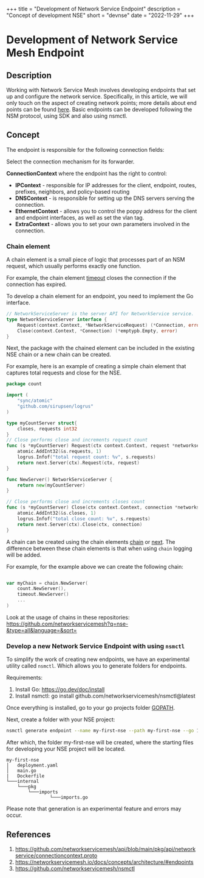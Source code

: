 +++
title = "Development of Network Service Endpoint"
description = "Concept of development NSE"
short = "devnse"
date = "2022-11-29"
+++


# Development of Network Service Mesh Endpoint 

## Description

Working with Network Service Mesh involves developing endpoints that set up and configure the network service. Specifically, in this article, we will only touch on the aspect of creating network points; more details about end points can be found [here](https://networkservicemesh.io/docs/concepts/architecture/#endpoints). Basic endpoints can be developed following the NSM protocol, using SDK and also using nsmctl.

## Concept

The endpoint is responsible for the following connection fields:

Select the connection mechanism for its forwarder.

**ConnectionContext**  where the endpoint has the right to control:
- **IPContext** - responsible for IP addresses for the client, endpoint, routes, prefixes, neighbors, and policy-based routing
- **DNSContext** - is responsible for setting up the DNS servers serving the connection.
- **EthernetContext** - allows you to control the poppy address for the client and endpoint interfaces, as well as set the vlan tag.
- **ExtraContext** - allows you to set your own parameters involved in the connection.

### Chain element

A chain element is a small piece of logic that processes part of an NSM request, which usually performs exactly one function.

For example, the chain element [timeout](https://github.com/networkservicemesh/sdk/blob/main/pkg/networkservice/common/timeout/server.go) closes the connection if the connection has expired.

To develop a chain element for an endpoint, you need to implement the Go interface.
```go
// NetworkServiceServer is the server API for NetworkService service.
type NetworkServiceServer interface {
	Request(context.Context, *NetworkServiceRequest) (*Connection, error)
	Close(context.Context, *Connection) (*emptypb.Empty, error)
}
```
Next, the package with the chained element can be included in the existing NSE chain or a new chain can be created.

For example, here is an example of creating a simple chain element that captures total requests and close for the NSE.
```go
package count

import (
    "sync/atomic"
    "github.com/sirupsen/logrus"
)

type myCountServer struct{
    closes, requests int32
}
// Close performs close and increments request count
func (s *myCountServer) Request(ctx context.Context, request *networkservice.NetworkServiceRequest) (*networkservice.Connection, error) {
    atomic.AddInt32(&s.requests, 1)
    logrus.Infof("total request count: %v", s.requests)
	return next.Server(ctx).Request(ctx, request)
}

func NewServer() NetworkServiceServer {
    return new(myCountServer)
}

// Close performs close and increments closes count
func (s *myCountServer) Close(ctx context.Context, connection *networkservice.Connection) (*empty.Empty, error) {
    atomic.AddInt32(&s.closes, 1)
    logrus.Infof("total close count: %v", s.requests)
	return next.Server(ctx).Close(ctx, connection)
}
```

A chain can be created using the chain elements [chain](https://github.com/networkservicemesh/sdk/tree/main/pkg/networkservice/core/chain) or [next](https://github.com/networkservicemesh/sdk/tree/main/pkg/networkservice/core/next). The difference between these chain elements is that when using `chain` logging will be added.


For example, for the example above we can create the following chain:

```go

var myChain = chain.NewServer(
    count.NewServer(),
    timeout.NewServer()
    ...
)
```

Look at the usage of chains in these repositories: https://github.com/networkservicemesh?q=nse-&type=all&language=&sort=



### Develop a new Network Service Endpoint with using `nsmctl`

To simplify the work of creating new endpoints, we have an experimental utility called `nsmctl`. Which allows you to generate folders for endpoints.

Requirements:
1. Install Go: https://go.dev/doc/install
2. Install nsmctl: go install github.com/networkservicemesh/nsmctl@latest


Once everything is installed, go to your go projects folder [GOPATH](https://go.dev/doc/code).

Next, create a folder with your NSE project:
```bash
nsmctl generate endpoint --name my-first-nse --path my-first-nse --go 1.20
```

After which, the folder my-first-nse will be created, where the starting files for developing your NSE project will be located.

```
my-first-nse
│   deployment.yaml
│   main.go
|   Dockerfile
└───internal
    └───pkg
        └───imports
                └───imports.go
```


Please note that generation is an experimental feature and errors may occur.

## References

1. https://github.com/networkservicemesh/api/blob/main/pkg/api/networkservice/connectioncontext.proto
2. https://networkservicemesh.io/docs/concepts/architecture/#endpoints
3. https://github.com/networkservicemesh/nsmctl
